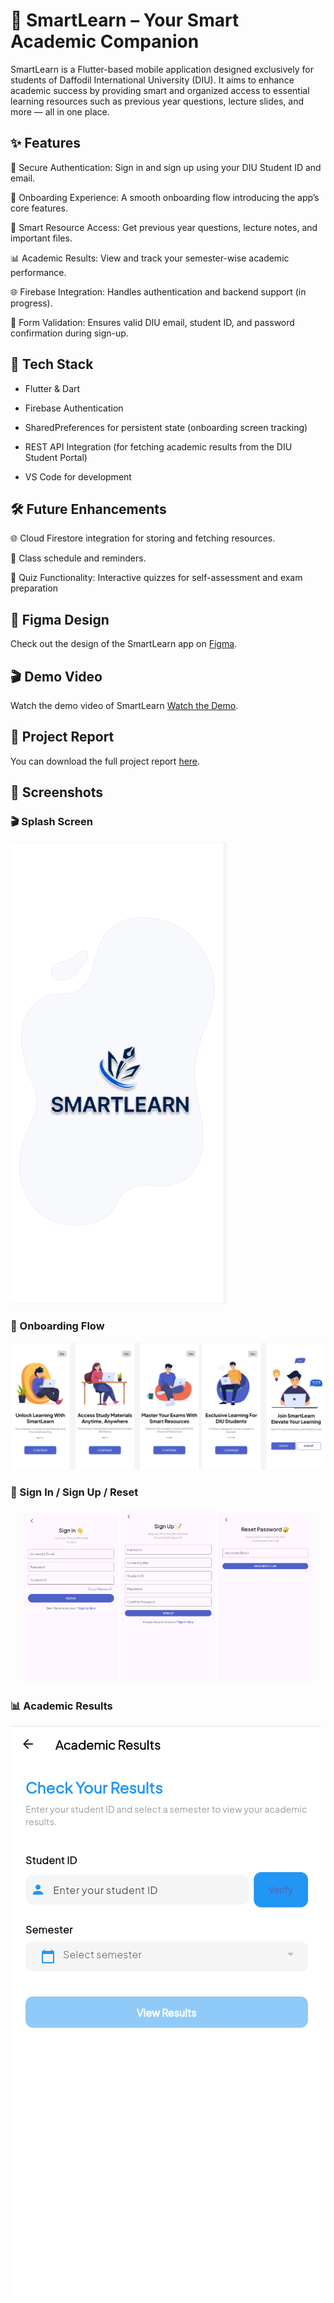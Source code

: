 # 📱 SmartLearn – Your Smart Academic Companion

SmartLearn is a Flutter-based mobile application designed exclusively for students of Daffodil International University (DIU). It aims to enhance academic success by providing smart and organized access to essential learning resources such as previous year questions, lecture slides, and more — all in one place.

## ✨ Features

🔐 Secure Authentication: Sign in and sign up using your DIU Student ID and email.

🎉 Onboarding Experience: A smooth onboarding flow introducing the app’s core features.

📂 Smart Resource Access: Get previous year questions, lecture notes, and important files.

📊 Academic Results: View and track your semester-wise academic performance.

🌐 Firebase Integration: Handles authentication and backend support (in progress).

🧪 Form Validation: Ensures valid DIU email, student ID, and password confirmation during sign-up.

## 🚀 Tech Stack

- Flutter & Dart

- Firebase Authentication

- SharedPreferences for persistent state (onboarding screen tracking)

- REST API Integration (for fetching academic results from the DIU Student Portal)

- VS Code for development

## 🛠️ Future Enhancements
🌐 Cloud Firestore integration for storing and fetching resources.

📅 Class schedule and reminders.

🧪 Quiz Functionality: Interactive quizzes for self-assessment and exam preparation

## 🎨 Figma Design

Check out the design of the SmartLearn app on [Figma](https://www.figma.com/design/C1q5oNe2c8lnHHOsXYflse/Smart-Learn?node-id=0-1&t=tvcvU8Q7QrywXtYM-1).

## 🎬 Demo Video

Watch the demo video of SmartLearn [Watch the Demo](https://drive.google.com/file/d/107W2z0ve53nVVJxsidJ0qBXuizsRBWJ0/view?usp=sharing).

## 📄 Project Report

You can download the full project report [here](https://www.overleaf.com/read/zjyzmtgwjyzg#58fd59).

## 📸 Screenshots
### 🎬 Splash Screen
![Splash](screenshots/splash_screen.png)
### 🚀 Onboarding Flow
![On Boarding Screens](screenshots/onboarding_screen.png)
### 🔐 Sign In / Sign Up / Reset
<p align="center">
  <img src="screenshots/login_screen.png" width="30%" />
  <img src="screenshots/signup_screen.png" width="30%" />
  <img src="screenshots/reset_screen.png" width="30%" />
</p>

### 📊 Academic Results
![Result](screenshots/result_screen.png)


